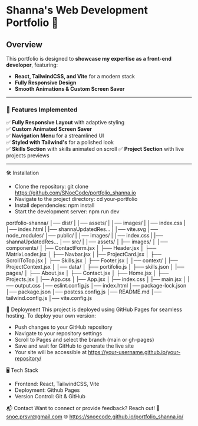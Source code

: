 # Shanna's Web Development Portfolio 🚀

## Overview
This portfolio is designed to **showcase my expertise as a front-end developer**, featuring:
- **React, TailwindCSS, and Vite** for a modern stack
- **Fully Responsive Design**
- **Smooth Animations & Custom Screen Saver**

---

### 🔧 **Features Implemented**
✅ **Fully Responsive Layout** with adaptive styling  
✅ **Custom Animated Screen Saver**  
✅ **Navigation Menu** for a streamlined UI  
✅ **Styled with Tailwind's** for a polished look  
✅ **Skills Section** with skills animated on scroll
✅ **Project Section** with live projects previews


---
🛠 Installation
- Clone the repository:
git clone https://github.com/SNoeCode/portfolio_shanna.io 
- Navigate to the project directory:
cd your-portfolio  
- Install dependencies:
npm install  
- Start the development server:
npm run dev  



portfolio-shanna/
│── dist/
|   │── assets/
|   │── images/
|   │── index.css
|   │── index.html
|   |── shannaUpdatedRes...
|   │── vite.svg
│── node_modules/
│── public/
|   │── images/
|   │── index.css
|   |── shannaUpdatedRes...
│── src/
|   │── assets/
│       |── images/
│   │── components/
│        |── ContactForm.jsx
│        ├── Header.jsx
│        ├── MatrixLoader.jsx
│        ├── Navbar.jsx
│        |── ProjectCard.jsx
│        ├── ScrollToTop.jsx
│        ├── Skills.jsx
│        ├── Footer.jsx
│   │── context/
│        |── ProjectContext.jsx
│   │── data/
│        ├── portifolio.js
│        ├── skills.json
│   |── pages/
│        ├── About.jsx
│        ├── Contact.jsx
│        ├── Home.jsx
│        ├── Projects.jsx
│   |── App.css
│   |── App.jsx
│   |── index.css
│   |── main.jsx
│   |── output.css
│── eslint.config.js
│── index.html
│── package-lock.json
│── package.json
│── postcss.config.js
│── README.md
│── tailwind.config.js
│── vite.config.js


🚀 Deployment
This project is deployed using GitHub Pages for seamless hosting. To deploy your own version:
- Push changes to your GitHub repository
- Navigate to your repository settings
- Scroll to Pages and select the branch (main or gh-pages)
- Save and wait for GitHub to generate the live site
- Your site will be accessible at https://your-username.github.io/your-repository/

🖥 Tech Stack
- Frontend: React, TailwindCSS, Vite
- Deployment: Github Pages
- Version Control: Git & GitHub

📬 Contact
Want to connect or provide feedback? Reach out!
📧 snoe.prsvr@gmail.com
🌐 https://snoecode.github.io/portfolio_shanna.io/
